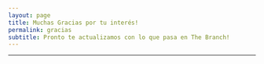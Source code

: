 ```yaml
---
layout: page
title: Muchas Gracias por tu interés!
permalink: gracias
subtitle: Pronto te actualizamos con lo que pasa en The Branch!
---
```


***